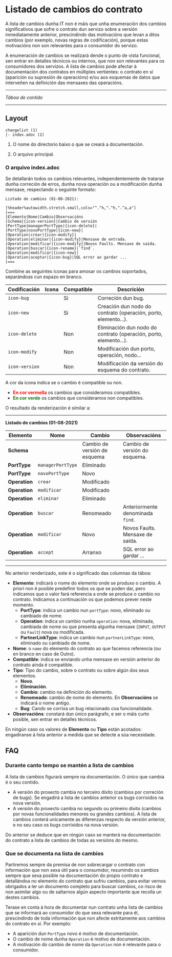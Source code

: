 <!--
  #%L
  AMTEGA WsdlIT Maven Plugin
  %%
  Copyright (C) 2021 - 2022 Axencia para a Modernización Tecnolóxica de Galicia (AMTEGA) - Xunta de Galicia
  %%
  This file is part of "wsdlit".
  
  "wsdlit" is free software: you can redistribute it and/or modify
  it under the terms of:
  European Union Public License, either Version 1.2 or – as soon
  they will be approved by the European Commission - subsequent versions of
  the EUPL;
  
  "wsdlit" is distributed in the hope that it will be useful,
  but WITHOUT ANY WARRANTY; without even the implied warranty of
  MERCHANTABILITY or FITNESS FOR A PARTICULAR PURPOSE. See the
  European Union Public License for more details.
  
  You may obtain a copy of tce European Union Public Licence at:
  http://joinup.ec.europa.eu/software/page/eupl/licence-eupl
  #L%
  -->

# Listado de cambios do contrato

A lista de cambios dunha IT non é máis que unha enumeración dos cambios significativos que sofre o contrato dun servizo sobre a versión inmediatamente anterior,
prescindindo das motivacións que levan a ditos cambios
(por exemplo, novas regras de codificación),
porque estas motivacións non son relevantes para o consumidor do servizo.

A enumeración de cambios se realizará dende o punto de vista funcional,
sen entrar en detalles técnicos ou internos,
que non son relevantes para os consumidores dos servizos.
A lista de cambios pode afectar á documentación dos contratos en múltiples vertientes:
o contrato en sí (aparición ou supresión de operacións) e/ou aos esquemas de datos que interveñen na definición das mensaxes das operacións.

---
*Táboa de contido*
<!-- MACRO{toc} -->
---

## Layout

```
changelist (1)
|- index.adoc (2)
```

1. O nome do directorio baixo o que se creará a documentación.

2. O arquivo principal.

### O arquivo index.adoc

Se detallarán todos os cambios relevantes,
independentemente de tratarse dunha correción de erros,
dunha nova operación ou a modificación dunha mensaxe,
respectando o seguinte formato:

```
Listado de cambios (01-08-2021):

[%header%autowidth.stretch.small,cols="^.^h,^.^h,^.^a,a"]
|===
|Elemento|Nome|Cambio|Observacións
|Schema|{icon-version}|Cambio de versión
|PortType|managerPortType|{icon-delete}|
|PortType|novoPortType|{icon-new}|
|Operation|crear|{icon-modify}|
|Operation|eliminar|{icon-modify}|Mensaxe de entrada.
|Operation|modificar|{icon-modify}|Novos Faults. Mensaxe de saída.
|Operation|buscar|{icon-rename}|`find`.
|Operation|modificar|{icon-new}|
|Operation|aceptar|{icon-bug}|SQL error ao gardar ...
|===
```

Combine as seguintes iconas para amosar os cambios soportados, separándoas cun espazo en branco.

| Codificación   | Icona                                                | Compatible | Descrición                                                        |
|----------------|------------------------------------------------------|------------|-------------------------------------------------------------------|
| `icon-bug`     | <span class="fa fa-bug icon-green"></span>           | Si         | Correción dun bug.                                                |
| `icon-new`     | <span class="fa fa-check-circle icon-green"></span>  | Si         | Creación dun nodo do contrato (operación, porto, elemento...).    |
| `icon-delete`  | <span class="fa fa-times-circle icon-red"></span>    | Non        | Eliminación dun nodo do contrato (operación, porto, elemento...). |
| `icon-modify`  | <span class="fa fa-pencil-square-o icon-red"></span> | Non        | Modificación dun porto, operación, nodo...                        |
| `icon-version` | <span class="fa fa-code-work icon-red"></span>       | Non        | Modificación da versión do esquema do contrato.                   |

A cor da icona indica se o cambio é compatible ou non.

* **<span style="color:red">En cor vermella</span>** os cambios que consideramos compatibles.
* **<span style="color: green">En cor verde</span>** os cambios que consideramos non compatibles.

O resultado da renderización é similar a:

___
**Listado de cambios (01-08-2021)**

| Elemento      | Nome              | Cambio                                                                     | Observacións                     |
|---------------|-------------------|----------------------------------------------------------------------------|----------------------------------|
| **Schema**    |                   | <span class="fa fa-code-work icon-red">Cambio de versión de esquema</span> | Cambio de versión do esquema.    |
| **PortType**  | `managerPortType` | <span class="fa fa-times-circle icon-red">Eliminado</span>                 |                                  |
| **PortType**  | `novoPortType`    | <span class="fa fa-check-circle icon-green">Novo</span>                    |                                  |
| **Operation** | `crear`           | <span class="fa fa-pencil-square-o icon-red">Modificado</span>             |                                  |
| **Operation** | `modificar`       | <span class="fa fa-pencil-square-o icon-red">Modificado</span>             |                                  |
| **Operation** | `eliminar`        | <span class="fa fa-times-circle icon-red">Eliminado</span>                 |                                  |
| **Operation** | `buscar`          | <span class="fa fa-pencil-square-o icon-red">Renomeado</span>              | Anteriormente denominada `find`. |
| **Operation** | `modificar`       | <span class="fa fa-check-circle icon-green">Novo</span>                    | Novos Faults. Mensaxe de saída.  |
| **Operation** | `accept`          | <span class="fa fa-bug icon-green">Arranxo</span>                          | SQL error ao gardar ...          |
___

No anterior renderizado, este é o significado das columnas da táboa:

* **Elemento**: indicará o nome do elemento onde se produxo o cambio.
  A priori non é posible predefinir todos os que se poden dar,
  pero indicamos que o valor fará referencia a onde se produce o cambio no contrato.
  Indicamos a continuación os que podemos prever neste momento.
    * **PortType**: indica un cambio nun `portType`: novo, eliminado ou cambiado de nome.
    * **Operation**: indica un cambio nunha `operation`: nova, eliminada,
      cambiada de nome ou que presenta algunha mensaxe (`INPUT`, `OUTPUT` ou `Fault`) nova ou modificada.
    * **PartnerLinkType**: indica un cambio nun `partnerLinkType`: novo, eliminado ou cambiado de nome.
* **Nome**: o `name` do elemento do contrato ao que facemos referencia (ou en branco en caso de Outro).
* **Compatible**: indica se enviando unha mensaxe en versión anterior do contrato aínda é compatible.
* **Tipo**: Tipo do cambio, sobre o contrato ou sobre algún dos seus elementos.
    * **Novo**.
    * **Eliminación**.
    * **Cambio**: cambio na definición do elemento.
    * **Renomeado**: cambio de nome do elemento. En **Observacións** se indicará o nome antigo.
    * **Bug**: Cando se corrixa un bug relacionado coa funcionalidade.
* **Observacións**: constará dun único parágrafo, e ser o máis curto posible, sen entrar en detalles técnicos.

En ningún caso os valores de **Elemento** ou **Tipo** están acotados:
engadiranse á lista anterior a medida que se detecte a súa necesidade.

## FAQ

### Durante canto tempo se mantén a lista de cambios

A lista de cambios figurará sempre na documentación. O único que cambia é o seu contido.

* A versión do proxecto cambia no terceiro díxito (cambios por correción de bugs).
  Se engadirá a lista de cambios anterior os bugs corrixidos na nova versión.
* A versión do proxecto cambia no segundo ou primeiro díxito (cambios por novas funcionalidades menores ou grandes cambios). A lista de cambios conterá unicamente as diferenzas respecto da versión anterior, e no seu caso os bugs corrixidos na nova versión.

Do anterior se deduce que en ningún caso se manterá na documentación do contrato a lista de cambios de todas as versións do mesmo.

### Que se documenta na lista de cambios

Partiremos sempre da premisa de non sobrecargar o contrato con información que non sexa útil para o consumidor,
resumindo os cambios sempre que sexa posible na documentación do propio contrato e detallándoa no elemento do contrato que sufriu cambios,
para evitar vernos obrigados a ler un documento completo para buscar cambios,
co risco de non asimilar algo ou de saltarnos algún aspecto importante que recolla un destes cambios.

Terase en conta á hora de documentar nun contrato unha lista de cambios que se informará ao consumidor do que sexa relevante para él,
prescindindo de toda información que non afecte estritamente aos cambios do contrato en sí. Por exemplo:

* A aparición dun `PortType` novo é motivo de documentación.
* O cambio de nome dunha `Operation` é motivo de documentación.
* A motivación do cambio de nome da `Operation` non é relevante para o consumidor.
